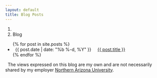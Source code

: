 ```yaml
---
layout: default
title: Blog Posts
---
```


<ol class="breadcrumb">
  <li><a href="/"><i class="fa fa-home"></i></a></li>
  <li class="active">Blog</li>
</ol>

<div>
<ul class="fa-ul">
{% for post in site.posts %}
<li><i class="fa fa-file-text"></i>&nbsp; {{ post.date | date: "%b %-d, %Y" }} &nbsp; <i class="fa fa-chevron-right"></i> &nbsp; <a href="{{site.baseurl}}{{ post.url }}">{{ post.title }}</a></li>
{% endfor %}
</ul>
</div>

<div class="alert alert-info" role="alert">
<i class="fa fa-hand-peace-o fa-fw"></i>&nbsp; The views expressed on this blog are my own and are not necessarily shared by my employer <a href="http://nau.edu">Northern Arizona University</a>.
</div>
